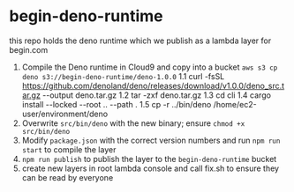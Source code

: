# begin-deno-runtime

this repo holds the deno runtime which we publish as a lambda layer for begin.com

1. Compile the Deno runtime in Cloud9 and copy into a bucket `aws s3 cp deno s3://begin-deno-runtime/deno-1.0.0`
  1.1  curl -fsSL https://github.com/denoland/deno/releases/download/v1.0.0/deno_src.tar.gz --output deno.tar.gz 
  1.2 tar -zxf deno.tar.gz
  1.3 cd cli
  1.4 cargo install --locked --root .. --path .
  1.5 cp -r ../bin/deno /home/ec2-user/environment/deno
2. Overwrite `src/bin/deno` with the new binary; ensure `chmod +x src/bin/deno`
3. Modify `package.json` with the correct version numbers and run `npm run start` to compile the layer
4. `npm run publish` to publish the layer to the `begin-deno-runtime` bucket
5. create new layers in root lambda console and call fix.sh to ensure they can be read by everyone
